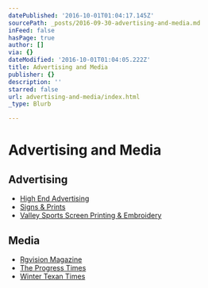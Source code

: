 ```yaml
---
datePublished: '2016-10-01T01:04:17.145Z'
sourcePath: _posts/2016-09-30-advertising-and-media.md
inFeed: false
hasPage: true
author: []
via: {}
dateModified: '2016-10-01T01:04:05.222Z'
title: Advertising and Media
publisher: {}
description: ''
starred: false
url: advertising-and-media/index.html
_type: Blurb

---
```

# Advertising and Media

## Advertising

* [High End Advertising][0]
* [Signs & Prints][1]
* [Valley Sports Screen Printing & Embroidery][2]

## Media

* [Rgvision Magazine][3]
* [The Progress Times][4]
* [Winter Texan Times][5]

[0]: http://highendadvertising.net/ "High End Advertising"
[1]: http://signsandprints.net/ "Signs & Prints"
[2]: http://directory.missionchamber.com/listing/valley-sports-screen-printing-embroidery/ "Valley Sports Screen Printing and Embroidery"
[3]: http://rgvisionmagazine.com/ "Rgvision Magazine"
[4]: http://www.progresstimes.net/ "The Progress Times Newspaper"
[5]: http://www.wintertexantimes.com/ "Winter Texan Times"